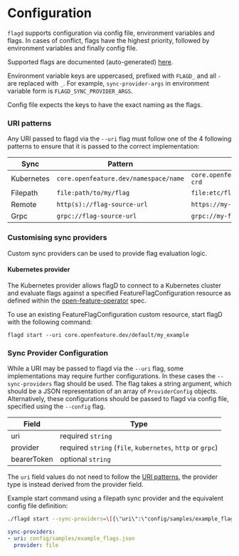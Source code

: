 # Configuration

`flagd` supports configuration via config file, environment variables and flags. In cases of conflict, flags have the
highest priority, followed by environment variables and finally config file.

Supported flags are documented (auto-generated) [here](./flagd_start.md).

Environment variable keys are uppercased, prefixed with `FLAGD_` and all `-` are replaced with `_`. For example,
`sync-provider-args` in environment variable form is `FLAGD_SYNC_PROVIDER_ARGS`.

Config file expects the keys to have the exact naming as the flags.

### <a name="uri-patterns"></a> URI patterns

Any URI passed to flagd via the `--uri` flag must follow one of the 4 following patterns to ensure that it is passed to the correct implementation: 

| Sync       | Pattern                            | Example                               |
|------------|------------------------------------|---------------------------------------|
| Kubernetes | `core.openfeature.dev/namespace/name` | `core.openfeature.dev/default/my-crd` |
| Filepath   | `file:path/to/my/flag`             | `file:etc/flagd/my-flags.json`        |
| Remote     | `http(s)://flag-source-url`        | `https://my-flags.com/flags`          |
| Grpc       | `grpc://flag-source-url`           | `grpc://my-flags-server`        |


### Customising sync providers

Custom sync providers can be used to provide flag evaluation logic.

#### Kubernetes provider 

The Kubernetes provider allows flagD to connect to a Kubernetes cluster and evaluate flags against a specified FeatureFlagConfiguration resource as defined within the [open-feature-operator](https://github.com/open-feature/open-feature-operator/blob/main/apis/core/v1alpha1/featureflagconfiguration_types.go) spec.

To use an existing FeatureFlagConfiguration custom resource, start flagD with the following command:

```shell
flagd start --uri core.openfeature.dev/default/my_example
```

### Sync Provider Configuration

While a URI may be passed to flagd via the `--uri` flag, some implementations may require further configurations. In these cases the `--sync-providers` flag should be used.
The flag takes a string argument, which should be a JSON representation of an array of `ProviderConfig` objects. Alternatively, these configurations should be passed to
flagd via config file, specified using the `--config` flag.

| Field       | Type  | 
|------------|------------------------------------|
| uri | required `string` |  |
| provider   | required `string` (`file`, `kubernetes`, `http` or `grpc`) |
| bearerToken     | optional `string`        |

The `uri` field values do not need to follow the [URI patterns](#uri-patterns), the provider type is instead derived from the provider field.

Example start command using a filepath sync provider and the equivalent config file definition:
```sh
./flagd start --sync-providers=\[{\"uri\":\"config/samples/example_flags.json\"\,\"provider\":\"file\"}\]
```

```yaml
sync-providers:
- uri: config/samples/example_flags.json
  provider: file
```